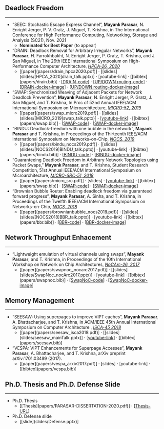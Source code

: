 ## Deadlock Freedom
-------
* “SEEC: Stochastic Escape Express Channel”, **Mayank Parasar**, N. Enright Jerger, P. V. Gratz, J. Miguel, T. Krishna, in The International Conference for High Performance Computing, Networking, Storage and Analysis (SC21), Nov. 2021 
	* <b>Nominated for Best Paper</b> (to appear)
* “DRAIN: Deadlock Removal for Arbitrary Irregular Networks”, **Mayank Parasar**, H. Farrokhbakht, N. Enright Jerger, P. Gratz, T. Krishna, and J. San Miguel, in The 26th IEEE International Symposium on High-Performance Computer Architecture,  <u>*HPCA-26, 2020*</u>
	* <div>[[paper](papers/drain_hpca2020.pdf)] · [[slides](slides/[HPCA_2020]drain_talk.pptx)] · [youtube-link] · [[bibtex](papers/drain.bib)] · [<a href="https://github.com/georgia-tech-synergy-lab/gem5_drain">DRAIN-code</a>] · [<a href="https://github.com/georgia-tech-synergy-lab/gem5-up-down">UP/DOWN routing-code</a>] · [<a href="https://hub.docker.com/repository/docker/mparasar/gem5_drain">DRAIN-docker-image</a>] · [<a href="https://hub.docker.com/repository/docker/mparasar/gem5_up_down">UP/DOWN routing-docker-image</a>]</div>
* “SWAP: Synchronized Weaving of Adjacent Packets for Network Deadlock Prevention”, **Mayank Parasar**, N. Enright Jerger, P. Gratz, J. San Miguel, and T. Krishna, In Proc of 52nd Annual IEEE/ACM International Symposium on Microarchitecture, <u>*MICRO-52, 2019*</u>
	* <div>[[paper](papers/swap_micro2019.pdf)] · [[slides](slides/[MICRO_2019]swap_talk.pptx)] · [<a href="https://www.youtube.com/watch?v=HUmRfd2BDRA&amp=&feature=youtu.be">youtube-link</a>] · [[bibtex](papers/swap.bib)] · [<a href="https://github.com/georgia-tech-synergy-lab/gem5_swap">SWAP-code</a>] · [<a href="https://hub.docker.com/repository/docker/mparasar/gem5_swap">SWAP-docker-image</a>]</div>
* “BINDU: Deadlock-freedom with one bubble in the network”, **Mayank Parasar** and T. Krishna, in Proceedings of the Thirteenth IEEE/ACM International Symposium on Networks-on-Chip, <u>*NOCS, 2019*</u>
	* <div>[[paper](papers/bindu_nocs2019.pdf)] · [[slides](slides/[NOCS2019]BINDU_talk.pptx)] · [youtube-link] · [[bibtex](papers/bindu.bib)] · [<a href="https://github.com/georgia-tech-synergy-lab/gem5-bindu">BINDU-code</a>] · [<a href="https://hub.docker.com/repository/docker/mparasar/gem5_bindu">BINDU-docker-image</a>]</div>
* “Guaranteeing Deadlock Freedom in Arbitrary Network Topologies using Packet Swaps,”  **Mayank Parasar**, and T. Krishna, Student Research Competition, 51st Annual IEEE/ACM International Symposium on Microarchitecture, <u>*MICRO-SRC-51, 2018*</u>
	* <div>[[paper](papers/micro_src.pdf)] · [slides] · [<a href="https://www.youtube.com/watch?v=HUmRfd2BDRA&amp=&feature=youtu.be">youtube-link</a>] · [[bibtex](papers/swap.bib)] · [<a href="https://github.com/georgia-tech-synergy-lab/gem5_swap">SWAP-code</a>] · [<a href="https://hub.docker.com/repository/docker/mparasar/gem5_swap">SWAP-docker-image</a>]</div>
* “Brownian Bubble Router: Enabling deadlock freedom via guaranteed forward progress”, **Mayank Parasar**, A. Sinha, and T. Krishna, in Proceedings of the Twelfth IEEE/ACM International Symposium on Networks-on-Chip, <u>*NOCS, 2018*</u>
	* <div>[[paper](papers/brownianbubble_nocs2018.pdf)] · [[slides](slides/[NOCS2018]BBR_talk.pptx)] · [youtube-link] · [[bibtex](papers/bbr.bib)] · [<a href="https://github.com/georgia-tech-synergy-lab/gem5-bbr">BBR-code</a>] · [<a href="https://hub.docker.com/repository/docker/mparasar/gem5_bbr">BBR-docker-image</a>]</div>

## Network Throughput Enhacement
-------
* “Lightweight emulation of virtual channels using swaps”, **Mayank Parasar**, and T. Krishna, in Proceedings of the 10th International Workshop on Network on Chip Architectures,  <u>*NoCArc-26, 2017*</u>
	* <div>[[paper](papers/swapnoc_nocarc2017.pdf)] · [[slides](slides/SwapNoc_nocArc2017.pptx)] · [youtube-link] · [[bibtex](papers/swapnoc.bib)] · [<a href="https://github.com/georgia-tech-synergy-lab/gem5-swapNoC">SwapNoC-code</a>] · [<a href="https://hub.docker.com/repository/docker/mparasar/gem5_swap_noc">SwapNoC-docker-image</a>]</div>


## Memory Management
-------
* “SEESAW: Using superpages to improve VIPT caches”, **Mayank Parasar**, A. Bhattacharjee, and T. Krishna, in ACM/IEEE 45th Annual International Symposium on Computer Architecture , <u>*ISCA-45 2018*</u>
    * <div>[[paper](papers/seesaw_isca2018.pdf)] · [[slides](slides/seesaw_mainTalk.pptx)] · [<a href="https://www.youtube.com/watch?v=We_SBIk9Qog">youtube-link</a>] · [[bibtex](papers/seesaw.bib)]</div>
* “VESPA: VIPT Enhancements for Superpage Accesses”, **Mayank Parasar**, A. Bhattacharjee, and T. Krishna, arXiv preprint arXiv:1701.03499 (2017).
    * <div>[[paper](papers/vespa_arxiv2017.pdf)] · [slides] · [youtube-link] · [[bibtex](papers/vespa.bib)]</div>

## Ph.D. Thesis and Ph.D. Defense Slide
-------
* Ph.D. Thesis
	* <div> [[Thesis](papers/PARASAR-DISSERTATION-2020.pdf)] · [<a href="https://smartech.gatech.edu/handle/1853/63654">Thesis-URL</a>]  </div>
* Ph.D. Defense slide
	* <div> [[slide](slides/Defense.pptx)] </div>
